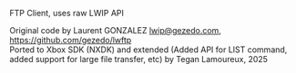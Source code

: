 FTP Client, uses raw LWIP API

Original code by Laurent GONZALEZ <lwip@gezedo.com>, https://github.com/gezedo/lwftp  
Ported to Xbox SDK (NXDK) and extended (Added API for LIST command, added support for large file transfer, etc) by Tegan Lamoureux, 2025  